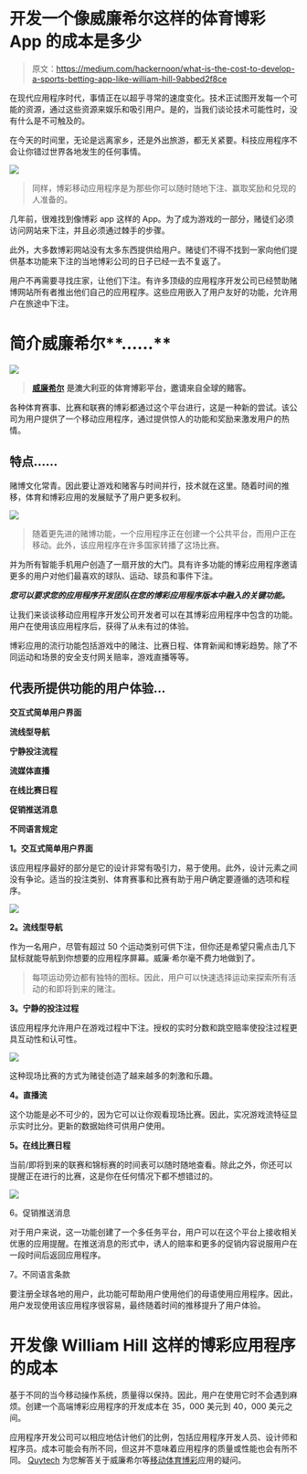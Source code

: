 # 开发一个像威廉希尔这样的体育博彩 App 的成本是多少

> 原文：<https://medium.com/hackernoon/what-is-the-cost-to-develop-a-sports-betting-app-like-william-hill-9abbed2f8ce>

在现代应用程序时代，事情正在以超乎寻常的速度变化。技术正试图开发每一个可能的资源，通过这些资源来娱乐和吸引用户。是的，当我们谈论技术可能性时，没有什么是不可触及的。

在今天的时间里，无论是远离家乡，还是外出旅游，都无关紧要。科技应用程序不会让你错过世界各地发生的任何事情。

![](img/dc065527ec8e9ba0eed1769f5e15a5a2.png)

> 同样，博彩移动应用程序是为那些你可以随时随地下注、赢取奖励和兑现的人准备的。

几年前，很难找到像博彩 app 这样的 App。为了成为游戏的一部分，赌徒们必须访问网站来下注，并且必须通过棘手的步骤。

此外，大多数博彩网站没有太多东西提供给用户。赌徒们不得不找到一家向他们提供基本功能来下注的当地博彩公司的日子已经一去不复返了。

用户不再需要寻找庄家，让他们下注。有许多顶级的应用程序开发公司已经赞助赌博网站所有者推出他们自己的应用程序。这些应用嵌入了用户友好的功能，允许用户在旅途中下注。

# **简介**威廉希尔**……**

![](img/3e5065645c54baf2f3aec04a519cef8e.png)

> [**威廉希尔**](https://mobet.williamhill.com/) **是澳大利亚的体育博彩平台，邀请来自全球的赌客。**

各种体育赛事、比赛和联赛的博彩都通过这个平台进行，这是一种新的尝试。该公司为用户提供了一个移动应用程序，通过提供惊人的功能和奖励来激发用户的热情。

## **特点……**

赌博文化常青。因此要让游戏和赌客与时间并行，技术就在这里。随着时间的推移，体育和博彩应用的发展赋予了用户更多权利。

![](img/c0a2dc5b317e9dafe01dc4feee3bf6e9.png)

> 随着更先进的赌博功能，一个应用程序正在创建一个公共平台，而用户正在移动。此外，该应用程序在许多国家转播了这场比赛。

并为所有智能手机用户创造了一扇开放的大门。具有许多功能的博彩应用程序邀请更多的用户对他们最喜欢的球队、运动、球员和事件下注。

***您可以要求您的应用程序开发团队在您的博彩应用程序版本中融入的关键功能。***

让我们来谈谈移动应用程序开发公司开发者可以在其博彩应用程序中包含的功能。用户在使用该应用程序后，获得了从未有过的体验。

博彩应用的流行功能包括游戏中的赌注、比赛日程、体育新闻和博彩趋势。除了不同运动和场景的安全支付网关赔率，游戏直播等等。

## 代表所提供功能的用户体验…

**交互式简单用户界面**

**流线型导航**

**宁静投注流程**

**流媒体直播**

**在线比赛日程**

**促销推送消息**

**不同语言规定**

**1。交互式简单用户界面**

该应用程序最好的部分是它的设计非常有吸引力，易于使用。此外，设计元素之间没有争论。适当的投注类别、体育赛事和比赛有助于用户确定要遵循的选项和程序。

![](img/d1de20d0dc22af71072e712891b9d2ac.png)

**2。流线型导航**

作为一名用户，尽管有超过 50 个运动类别可供下注，但你还是希望只需点击几下鼠标就能导航到你想要的应用程序屏幕。威廉·希尔毫不费力地做到了。

> 每项运动旁边都有独特的图标。因此，用户可以快速选择运动来探索所有活动的和即将到来的赌注。

**3。宁静的投注过程**

该应用程序允许用户在游戏过程中下注。授权的实时分数和跳空赔率使投注过程更具互动性和认可性。

![](img/b7a83e79162e584df455bd6fb76b28c1.png)

这种现场比赛的方式为赌徒创造了越来越多的刺激和乐趣。

**4。直播流**

这个功能是必不可少的，因为它可以让你观看现场比赛。因此，实况游戏流特征显示实时比分。更新的数据始终可供用户使用。

**5。在线比赛日程**

当前/即将到来的联赛和锦标赛的时间表可以随时随地查看。除此之外，你还可以提醒正在进行的比赛，这是你在任何情况下都不想错过的。

![](img/dcc87e47045535aaf47b5c3191067dbd.png)

6。促销推送消息

对于用户来说，这一功能创建了一个多任务平台，用户可以在这个平台上接收相关优惠的应用提醒。在推送消息的形式中，诱人的赔率和更多的促销内容说服用户在一段时间后返回应用程序。

7。不同语言条款

要注册全球各地的用户，此功能可帮助用户使用他们的母语使用应用程序。因此，用户发现使用该应用程序很容易，最终随着时间的推移提升了用户体验。

# **开发像 William Hill 这样的博彩应用程序的成本**

基于不同的当今移动操作系统，质量得以保持。因此，用户在使用它时不会遇到麻烦。创建一个高端博彩应用程序的开发成本在 35，000 美元到 40，000 美元之间。

应用程序开发公司可以相应地估计他们的比例，包括应用程序开发人员、设计师和程序员。成本可能会有所不同，但这并不意味着应用程序的质量或性能也会有所不同。 [Quytech](http://www.quytech.com/mobile-application-development.php) 为您解答关于威廉希尔等[移动体育博彩](https://www.quytech.com/game-development-company.php)应用的疑问。